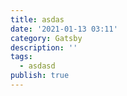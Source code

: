 ```yaml
---
title: asdas
date: '2021-01-13 03:11'
category: Gatsby
description: ''
tags:
  - asdasd
publish: true
---
```


